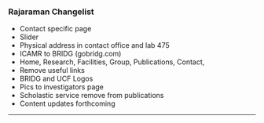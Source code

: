 ### Rajaraman Changelist

- Contact specific page
- Slider
- Physical address in contact office and lab 475
- ICAMR to BRIDG (gobridg.com)
- Home, Research, Facilities, Group, Publications, Contact, 
- Remove useful links
- BRIDG and UCF Logos
- Pics to investigators page
- Scholastic service remove from publications
- Content updates forthcoming
- ---